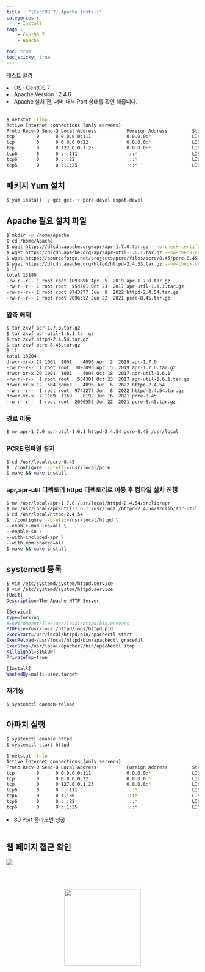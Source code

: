 ```yaml
---
title : "[CentOS 7] Apache Install"
categories : 
    - Install 
tags :
    - CentOS 7
    - Apache

toc: true
toc_sticky: true
---
```



테스트 환경<br>
<li>OS : CentOS 7</li>
<li>Apache Version : 2.4.6</li>
<li>Apache 설치 전, 서버 내부 Port 상태를 확인 해줍니다.</li><br>

```bash
$ netstat -tlnp
Active Internet connections (only servers)
Proto Recv-Q Send-Q Local Address           Foreign Address         State       PID/Program name    
tcp        0      0 0.0.0.0:111             0.0.0.0:*               LISTEN      1/systemd           
tcp        0      0 0.0.0.0:22              0.0.0.0:*               LISTEN      4158/sshd           
tcp        0      0 127.0.0.1:25            0.0.0.0:*               LISTEN      4772/master         
tcp6       0      0 :::111                  :::*                    LISTEN      1/systemd           
tcp6       0      0 :::22                   :::*                    LISTEN      4158/sshd           
tcp6       0      0 ::1:25                  :::*                    LISTEN      4772/master  
```

## 패키지 Yum 설치
```bash
$ yum install -y gcc gcc-++ pcre-devel expat-devel
```

## Apache 필요 설치 파일
```bash
$ mkdir -p /home/Apache
$ cd /home/Apache
$ wget https://dlcdn.apache.org/apr/apr-1.7.0.tar.gz --no-check-certificate
$ wget https://dlcdn.apache.org/apr/apr-util-1.6.1.tar.gz --no-check-certificate
$ wget https://sourceforge.net/projects/pcre/files/pcre/8.45/pcre-8.45.tar.gz --no-check-certificate
$ wget https://dlcdn.apache.org/httpd/httpd-2.4.53.tar.gz --no-check-certificate
$ ll
total 13180
-rw-r--r-- 1 root root 1093896 Apr  5  2019 apr-1.7.0.tar.gz
-rw-r--r-- 1 root root  554301 Oct 23  2017 apr-util-1.6.1.tar.gz
-rw-r--r-- 1 root root 9743277 Jun  8  2022 httpd-2.4.54.tar.gz
-rw-r--r-- 1 root root 2096552 Jun 22  2021 pcre-8.45.tar.gz
```

### 압축 해제
```bash
$ tar zxvf apr-1.7.0.tar.gz
$ tar zxvf apr-util-1.6.1.tar.gz
$ tar zxvf httpd-2.4.54.tar.gz
$ tar zxvf pcre-8.45.tar.gz
$ ll
total 13204
drwxr-xr-x 27 1001  1001    4096 Apr  2  2019 apr-1.7.0
-rw-r--r--  1 root root  1093896 Apr  5  2019 apr-1.7.0.tar.gz
drwxr-xr-x 20 1001  1001    4096 Oct 18  2017 apr-util-1.6.1
-rw-r--r--  1 root root   554301 Oct 23  2017 apr-util-1.6.1.tar.gz
drwxr-xr-x 12  504 games    4096 Jun  6  2022 httpd-2.4.54
-rw-r--r--  1 root root  9743277 Jun  8  2022 httpd-2.4.54.tar.gz
drwxr-xr-x  7 1169  1169    8192 Jun 16  2021 pcre-8.45
-rw-r--r--  1 root root  2096552 Jun 22  2021 pcre-8.45.tar.gz
```

### 경로 이동
```bash
$ mv apr-1.7.0 apr-util-1.6.1 httpd-2.4.54 pcre-8.45 /usr/local
```

### PCRE 컴파일 설치
```bash
$ cd /usr/local/pcre-8.45
$ ./configure --prefix=/usr/local/pcre
$ make && make install
```

### apr,apr-util 디렉토리 httpd 디렉토리로 이동 후 컴파일 설치 진행
```bash
$ mv /usr/local/apr-1.7.0 /usr/local/httpd-2.4.54/srclib/apr
$ mv /usr/local/apr-util-1.6.1 /usr/local/httpd-2.4.54/srclib/apr-util
$ cd /usr/local/httpd-2.4.54
$ ./configure --prefix=/usr/local/httpd \
--enable-modules=all \
--enable-so \
--with-included-apr \
--with-mpm-shared=all
$ make && make install
```

## systemctl 등록
```bash
$ vim /etc/systemd/system/httpd.service
$ vim /etc/systemd/system/httpd.service
[Unit]
Description=The Apache HTTP Server

[Service]
Type=forking
#EnvironmentFile=/usr/local/httpd/bin/envvars
PIDFile=/usr/local/httpd/logs/httpd.pid
ExecStart=/usr/local/httpd/bin/apachectl start
ExecReload=/usr/local/httpd/bin/apachectl graceful
ExecStop=/usr/local/apacher2/bin/apachectl stop
KillSignal=SIGCONT
PrivateTmp=true

[Install]
WantedBy=multi-user.target
```

### 재기동
```bash
$ systemctl daemon-reload
```

## 아파치 실행
```bash
$ systemctl enable httpd
$ systemctl start httpd
```
```bash
$ netstat -tnlp
Active Internet connections (only servers)
Proto Recv-Q Send-Q Local Address           Foreign Address         State       PID/Program name    
tcp        0      0 0.0.0.0:111             0.0.0.0:*               LISTEN      1/systemd           
tcp        0      0 0.0.0.0:22              0.0.0.0:*               LISTEN      4158/sshd           
tcp        0      0 127.0.0.1:25            0.0.0.0:*               LISTEN      4772/master         
tcp6       0      0 :::111                  :::*                    LISTEN      1/systemd           
tcp6       0      0 :::80                   :::*                    LISTEN      31269/httpd         
tcp6       0      0 :::22                   :::*                    LISTEN      4158/sshd           
tcp6       0      0 ::1:25                  :::*                    LISTEN      4772/master  
```
<li>80 Port 올라오면 성공</li><br>

## 웹 페이지 접근 확인
<img src="https://github.com/hyundo0630/hyundo0630.github.io/blob/main/images/Apache%20Install/20230114_143525.png?raw=true">

<br><br>
<div style="text-align:center;">
<img src="https://github.com/hyundo0630/hyundo0630.github.io/blob/main/images/%EA%B0%90%EC%82%AC%ED%95%A9%EB%8B%88%EB%8B%A4.gif?raw=true" width="200" height="200">
</div>